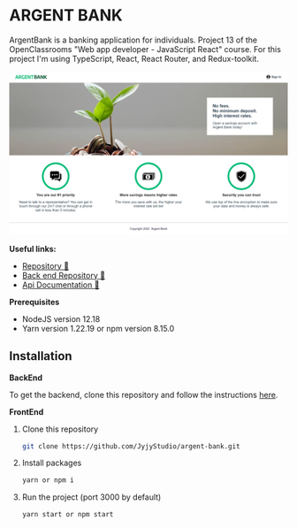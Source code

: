 # ARGENT BANK

ArgentBank is a banking application for individuals. Project 13 of the OpenClassrooms "Web app developer - JavaScript React" course. For this project I'm using TypeScript, React, React Router, and Redux-toolkit.


![homepage](src/assets/homepage.png "homepage")

**Useful links:**
<!-- - [Live demo 🌍](https://jyjystudio.github.io/argent-bank/)  -->
- [Repository 📖](https://github.com/JyjyStudio/argent-bank/tree/main/front)
- [Back end Repository 📖](https://github.com/OpenClassrooms-Student-Center/Project-10-Bank-API)
- [Api Documentation 📖](https://app.swaggerhub.com/apis-docs/JyjyStudio/bank-argent_transaction_api_documentation/1.0.0#/Transactions%20Module/put_transactions)


**Prerequisites**

- NodeJS version 12.18
- Yarn version 1.22.19 or npm version 8.15.0

## Installation

**BackEnd**

To get the backend, clone this repository and follow the instructions [here](https://github.com/OpenClassrooms-Student-Center/Project-10-Bank-API).

**FrontEnd**

1. Clone this repository
   ```sh
   git clone https://github.com/JyjyStudio/argent-bank.git
   ```
2. Install packages
   ```sh
   yarn or npm i
   ```
3. Run the project (port 3000 by default)

   ```sh
   yarn start or npm start
   ```
 